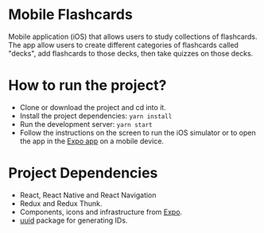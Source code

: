 # Mobile Flashcards

Mobile application (iOS) that allows users to study collections of flashcards. The app allow users to create different categories of flashcards called "decks", add flashcards to those decks, then take quizzes on those decks.

# How to run the project?

* Clone or download the project and cd into it.
* Install the project dependencies: `yarn install`
* Run the development server: `yarn start`
* Follow the instructions on the screen to run the iOS simulator or to open the app in the [Expo app](https://itunes.apple.com/us/app/expo-client/id982107779?mt=8) on a mobile device.

# Project Dependencies

* React, React Native and React Navigation
* Redux and Redux Thunk.
* Components, icons and infrastructure from [Expo](https://expo.io/).
* [uuid](https://www.npmjs.com/package/uuid) package for generating IDs.
